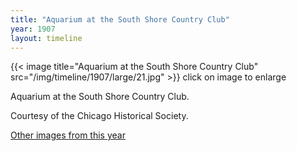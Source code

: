 ```yaml
---
title: "Aquarium at the South Shore Country Club"
year: 1907
layout: timeline
---
```


{{< image title="Aquarium at the South Shore Country Club" src="/img/timeline/1907/large/21.jpg" >}}
click on image to enlarge

Aquarium at the South Shore Country Club. 

Courtesy of the Chicago Historical Society.  

[Other images from this year](/historical/timeline/1907)